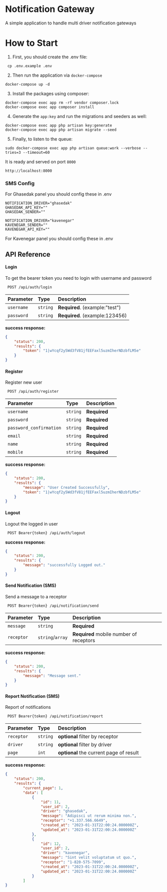 
# Notification Gateway
A simple application to handle multi driver notification gateways

# How to Start
1. First, you should create the .env file:
```
 cp .env.example .env 
 ``` 
2. Then run the application via `docker-compose`
```  
docker-compose up -d  
```  
3. Install the packages using composer:
```  
docker-compose exec app rm -rf vendor composer.lock  
docker-compose exec app composer install  
```  
4. Generate the  `app:key` and run the migrations and seeders as well:
```  
docker-compose exec app php artisan key:generate  
docker-compose exec app php artisan migrate --seed  
```
5. Finally, to listen to the queue:
```
sudo docker-compose exec app php artisan queue:work --verbose --tries=3 --timeout=60
```
It is ready and served on port `8000`
```  
http://localhost:8000  
```
### SMS Config
For Ghasedak panel you should config these in .env
```
NOTIFICATION_DRIVER="ghasedak"
GHASEDAK_API_KEY=""
GHASEDAK_SENDER=""

```
```
NOTIFICATION_DRIVER="kavenegar"
KAVENEGAR_SENDER=""
KAVENEGAR_API_KEY=""
```


For Kavenegar panel you should config these in .env



## API Reference


#### Login
To get the bearer token you need to login with username and password
```http  
 POST /api/auth/login
 ```  
| Parameter | Type     | Description                |  
| :-------- | :------- | :------------------------- |  
| `username` | `string` | **Required**. (example:"test") |  
| `password` | `string` | **Required**. (example:123456)  |  

**success response:**
```json
{
	"status": 200,
	"results": {
		"token": "1|wYcqf2y5Wd3fV81jfEEFaxl5uzmIherNDzbfLM5e"
	}
}
```

#### Register
Register new user
```http  
 POST /api/auth/register
 ```  
| Parameter | Type     | Description                |  
| :-------- | :------- | :------------------------- |  
| `username` | `string` | **Required** |  
| `password` | `string` | **Required**  |  
| `password_confirmation` | `string` | **Required**  |  
| `email` | `string` | **Required**  |  
| `name` | `string` | **Required**  |  
| `mobile` | `string` | **Required**  | 
**success response:**
```json
{
	"status": 200,
	"results": {
		"message": "User Created Successfully",
		"token": "1|wYcqf2y5Wd3fV81jfEEFaxl5uzmIherNDzbfLM5e"
	}
}
```

#### Logout
Logout the logged in user
```http  
 POST Bearer{token} /api/auth/logout
 ```  
**success response:**
```json
{
	"status": 200,
	"results": {
		"message": "successfully Logged out."
	}
}
```


#### Send Notification (SMS)
Send a message to a receptor
```http  
 POST Bearer{token} /api/notification/send
 ```  
| Parameter | Type     | Description                |  
| :-------- | :------- | :------------------------- |  
| `message` | `string` | **Required** |  
| `receptor` | `string`/`array` | **Required** mobile number of receptors |  
**success response:**
```json
{
	"status": 200,
	"results": {
		"message": "Message sent."
	}
}
```

#### Report Notification (SMS)
Report of notifications
```http  
 POST Bearer{token} /api/notification/report
 ```  
| Parameter  | Type       | Description                                |  
|:-----------|:-----------|:-------------------------------------------|  
| `receptor` | `string`   | **optional**    filter by receptor         |  
| `driver`   | `string`   | **optional**    filter by driver           |  
| `page`     | `int`      | **optional**    the current page of result |  
**success response:**
```json
{
    "status": 200,
    "results": {
        "current_page": 1,
        "data": [
            {
                "id": 11,
                "user_id": 2,
                "driver": "ghasedak",
                "message": "Adipisci ut rerum minima non.",
                "receptor": "+1.337.566.6649",
                "created_at": "2023-01-31T22:00:24.000000Z",
                "updated_at": "2023-01-31T22:00:24.000000Z"
            },
            {
                "id": 12,
                "user_id": 2,
                "driver": "kavenegar",
                "message": "Sint velit voluptatum ut quo.",
                "receptor": "1-820-575-7099",
                "created_at": "2023-01-31T22:00:24.000000Z",
                "updated_at": "2023-01-31T22:00:24.000000Z"
            }
        ]
}
```
